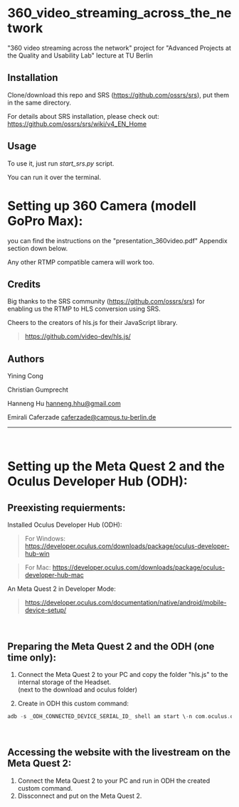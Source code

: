 # 360_video_streaming_across_the_network
"360 video streaming across the network" project for "Advanced Projects at the Quality and Usability Lab" lecture at TU Berlin

## Installation
Clone/download this repo and SRS (https://github.com/ossrs/srs), put them in the same directory.

For details about SRS installation, please check out: https://github.com/ossrs/srs/wiki/v4_EN_Home

## Usage
To use it, just run *start_srs.py* script.

You can run it over the terminal.

# Setting up 360 Camera (modell GoPro Max):

you can find the instructions on the "presentation_360video.pdf" Appendix section down below.

Any other RTMP compatible camera will work too.

## Credits
Big thanks to the SRS community (https://github.com/ossrs/srs) for enabling us the RTMP to HLS conversion using SRS.  
  
Cheers to the creators of hls.js for their JavaScript library.
>https://github.com/video-dev/hls.js/

## Authors
Yining Cong 

Christian Gumprecht 

Hanneng Hu          hanneng.hhu@gmail.com

Emirali Caferzade   caferzade@campus.tu-berlin.de

---

<br>

# Setting up the Meta Quest 2 and the Oculus Developer Hub (ODH):


## Preexisting requierments:

Installed Oculus Developer Hub (ODH):
>For Windows: https://developer.oculus.com/downloads/package/oculus-developer-hub-win

>For Mac: https://developer.oculus.com/downloads/package/oculus-developer-hub-mac

An Meta Quest 2 in Developer Mode: 
>https://developer.oculus.com/documentation/native/android/mobile-device-setup/
<br>  
  
## Preparing the Meta Quest 2 and the ODH (one time only):
1.	Connect the Meta Quest 2 to your PC and copy the folder "hls.js" to the internal storage of the Headset.  
(next to the download and oculus folder)

2.	Create in ODH this custom command: 
```adb 
adb -s _ODH_CONNECTED_DEVICE_SERIAL_ID_ shell am start \-n com.oculus.os.vrbrowserlauncher/.MainActivity \-a android.intent.action.VIEW -d 'file:///storage/emulated/0/hls.js/index.html' 
```
<br>  
  
## Accessing the website with the livestream on the Meta Quest 2:

1.	Connect the Meta Quest 2 to your PC and run in ODH the created custom command.
2.	Dissconnect and put on the Meta Quest 2.
